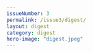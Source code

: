 ```yaml
---
issueNumber: 3
permalink: /issue3/digest/
layout: digest
category: digest
hero-image: "digest.jpeg"
---
```


